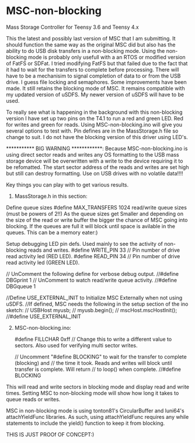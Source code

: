 # MSC-non-blocking
Mass Storage Controller for Teensy 3.6 and Teensy 4.x

This the latest and possibly last version of MSC that I am submitting. It should function the same way as the original MSC did but
also has the ability to do USB disk transfers in a non-blocking mode. Using the non-blocking mode is probably only usefull with a
an RTOS or modified version of FatFS or SDFat. I tried modifying FatFS but that failed due to the fact that it had to wait for the
transfers to complete before processing. There will have to be a mechanisim to signal completion of data to or from the USB drive.
I guess file locking and semaphores.
Some improvements have been made. It still retains the blocking mode of MSC. It remains compatible with my updated version of uSDFS.
My newer version of uSDFS will have to be used. 

To really see what is happening in the background with this non-blocking version I have set up two pins on the T4.1 to run a red
and green LED. Red for writes and green for reads. Using MSC-non-blocking.ino will give you several options to test with.
Pin defines are in the MassStorage.h file so change to suit. I do not have the blocking version of this driver using LED's.

*********** BIG WARNING ************: Because MSC-non-blocking.ino is using direct sector reads and writes any OS formatting to the
USB mass storage device will be overwritten with a write to the device requiring it to be refomatted. The start sector address of the reads and writes are set high but still can destroy formatting. Use on USB drives with no volatile data!!!!

Key things you can play with to get various results.

1) MassStorage.h in this section:

Define queue sizes
#define MAX_TRANSFERS		1024
read/write queue sizes (must be powers of 2!!)
As the queue sizes get Smaller and depending on the size of the read or write buffer the bigger the chance of MSC going
into  blocking. If the queues are full it will block until space is avilable in the queues. This can be a memory eater:)
  
Setup debugging LED pin defs.
Used mainly to see  the activity of non-blocking reads and writes.
  #define WRITE_PIN			33		// Pin number of drive read activity led (RED LED).
  #define READ_PIN			34		// Pin number of drive read activity led (GREEN LED).
  
  // UnComment the following define for verbose debug output.
  //#define DBGprint 1
  // UnComment to watch read/write queue activity.
  //#define DBGqueue 1

  //Define  USE_EXTERNAL_INIT to Initialize MSC Externally when not using uSDFS.
  //If defined, MSC needs the following in the setup section of the ino sketch:
  // 	USBHost myusb;
  //	myusb.begin();
  //  mscHost.mscHostInit();
  //#define USE_EXTERNAL_INIT

2) MSC-non-blocking.ino:
   
   #define FILLCHAR 0xff // Change this to write a different value to sectors.
   Also used for verifying multi sector writes.
   
   // Uncomment "#define BLOCKING" to wait for the transfer to complete (blocking) and
   // the time it took. Reads and writes will block until transfer is complete. Will return
   // to loop() when complete.
   //#define BLOCKING
  
  This will read and write sectors in blocking mode and display read and write times.
  Setting MSC to non-blocking mode will show how long it takes to queue reads or writes.
  
  MSC in non-blocking mode is using tonton81's CircularBuffer and luni64's attachYieldFunc libraries.
  As such, using attachYieldFunc requires any while statements to include the yield() function to keep it
  from blocking.
  
  THIS IS JUST PROOf OF CONCEPT:)
  
  
